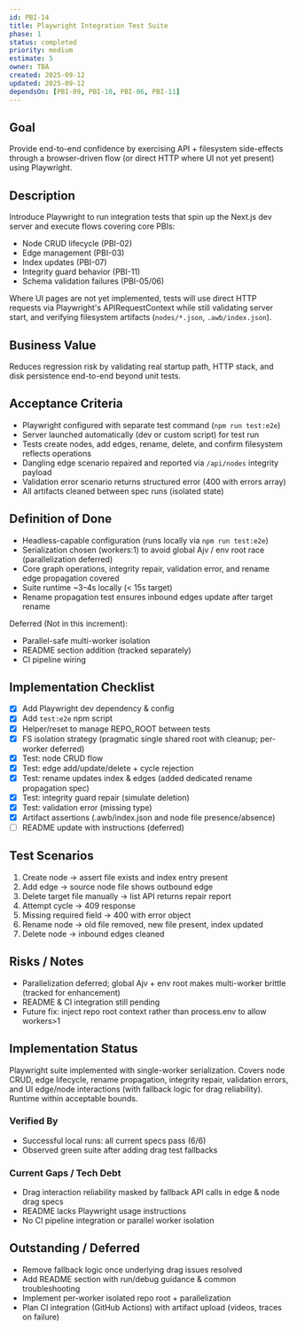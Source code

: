 ```yaml
---
id: PBI-14
title: Playwright Integration Test Suite
phase: 1
status: completed
priority: medium
estimate: 5
owner: TBA
created: 2025-09-12
updated: 2025-09-12
dependsOn: [PBI-09, PBI-10, PBI-06, PBI-11]
---
```


## Goal
Provide end-to-end confidence by exercising API + filesystem side-effects through a browser-driven flow (or direct HTTP where UI not yet present) using Playwright.

## Description
Introduce Playwright to run integration tests that spin up the Next.js dev server and execute flows covering core PBIs:
- Node CRUD lifecycle (PBI-02)
- Edge management (PBI-03)
- Index updates (PBI-07)
- Integrity guard behavior (PBI-11)
- Schema validation failures (PBI-05/06)

Where UI pages are not yet implemented, tests will use direct HTTP requests via Playwright's APIRequestContext while still validating server start, and verifying filesystem artifacts (`nodes/*.json`, `.awb/index.json`).

## Business Value
Reduces regression risk by validating real startup path, HTTP stack, and disk persistence end-to-end beyond unit tests.

## Acceptance Criteria
- Playwright configured with separate test command (`npm run test:e2e`)
- Server launched automatically (dev or custom script) for test run
- Tests create nodes, add edges, rename, delete, and confirm filesystem reflects operations
- Dangling edge scenario repaired and reported via `/api/nodes` integrity payload
- Validation error scenario returns structured error (400 with errors array)
- All artifacts cleaned between spec runs (isolated state)

## Definition of Done
- Headless-capable configuration (runs locally via `npm run test:e2e`)
- Serialization chosen (workers:1) to avoid global Ajv / env root race (parallelization deferred)
- Core graph operations, integrity repair, validation error, and rename edge propagation covered
- Suite runtime ~3–4s locally (< 15s target)
- Rename propagation test ensures inbound edges update after target rename

Deferred (Not in this increment):
- Parallel-safe multi-worker isolation
- README section addition (tracked separately)
- CI pipeline wiring

## Implementation Checklist
- [x] Add Playwright dev dependency & config
- [x] Add `test:e2e` npm script
- [x] Helper/reset to manage REPO_ROOT between tests
- [x] FS isolation strategy (pragmatic single shared root with cleanup; per-worker deferred)
- [x] Test: node CRUD flow
- [x] Test: edge add/update/delete + cycle rejection
- [x] Test: rename updates index & edges (added dedicated rename propagation spec)
- [x] Test: integrity guard repair (simulate deletion)
- [x] Test: validation error (missing type)
- [x] Artifact assertions (.awb/index.json and node file presence/absence)
- [ ] README update with instructions (deferred)

## Test Scenarios
1. Create node -> assert file exists and index entry present
2. Add edge -> source node file shows outbound edge
3. Delete target file manually -> list API returns repair report
4. Attempt cycle -> 409 response
5. Missing required field -> 400 with error object
6. Rename node -> old file removed, new file present, index updated
7. Delete node -> inbound edges cleaned

## Risks / Notes
- Parallelization deferred; global Ajv + env root makes multi-worker brittle (tracked for enhancement)
- README & CI integration still pending
- Future fix: inject repo root context rather than process.env to allow workers>1

## Implementation Status
Playwright suite implemented with single-worker serialization. Covers node CRUD, edge lifecycle, rename propagation, integrity repair, validation errors, and UI edge/node interactions (with fallback logic for drag reliability). Runtime within acceptable bounds.

### Verified By
- Successful local runs: all current specs pass (6/6)
- Observed green suite after adding drag test fallbacks

### Current Gaps / Tech Debt
- Drag interaction reliability masked by fallback API calls in edge & node drag specs
- README lacks Playwright usage instructions
- No CI pipeline integration or parallel worker isolation

## Outstanding / Deferred
- Remove fallback logic once underlying drag issues resolved
- Add README section with run/debug guidance & common troubleshooting
- Implement per-worker isolated repo root + parallelization
- Plan CI integration (GitHub Actions) with artifact upload (videos, traces on failure)

